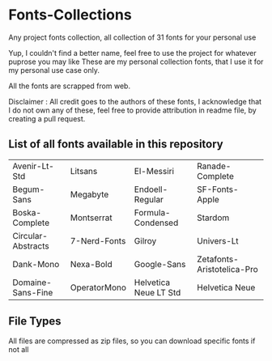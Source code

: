 # Fonts-Collections
Any project fonts collection, all collection of 31 fonts for your personal use

Yup, I couldn't find a better name, feel free to use the project for whatever puprose you may like
These are my personal collection fonts, that I use it for my personal use case only.

All the fonts are scrapped from web.

Disclaimer : All credit goes to the authors of these fonts, I acknowledge that I do not own any of these, feel free to provide attribution in readme file, by creating a pull request.

## List of all fonts available in this repository

|                    |              |                       |                            |
|--------------------|--------------|-----------------------|----------------------------|
| Avenir-Lt-Std      | Litsans      | El-Messiri            | Ranade-Complete            |
| Begum-Sans         | Megabyte     | Endoell-Regular       | SF-Fonts-Apple             |
| Boska-Complete     | Montserrat   | Formula-Condensed     | Stardom                    |
| Circular-Abstracts | 7-Nerd-Fonts | Gilroy                | Univers-Lt                 |
| Dank-Mono          | Nexa-Bold    | Google-Sans           | Zetafonts-Aristotelica-Pro |
| Domaine-Sans-Fine  | OperatorMono | Helvetica Neue LT Std | Helvetica Neue             |

## File Types

All files are compressed as zip files, so you can download specific fonts if not all
